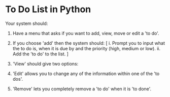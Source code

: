 # To Do List in Python

Your system should:

1. Have a menu that asks if you want to add, view, move or edit a 'to do'.

2. If you choose 'add' then the system should: [ i. Prompt you to input what the to do is, when it is due by and the priority (high, medium or low).
ii. Add the 'to do' to the list. ]
3. 'View' should give two options:
4. 'Edit' allows you to change any of the information within one of the 'to dos'.
5. 'Remove' lets you completely remove a 'to do' when it is 'to done'.



